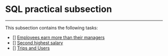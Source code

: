 # SQL practical subsection
---
This subsection contains the following tasks:
- [] [Employees earn more than their managers](https://leetcode.com/problems/employees-earning-more-than-their-managers/description/)
- [] [Second highest salary](https://leetcode.com/problems/second-highest-salary/description/)
- [] [Trips and Users](https://leetcode.com/problems/trips-and-users/description/)
